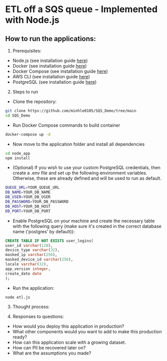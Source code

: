 # ETL off a SQS queue - Implemented with Node.js

## How to run the applications:

1. Prerequisites:
- Node.js (see installation guide [here](https://nodejs.org/en/learn/getting-started/how-to-install-nodejs))
- Docker (see installation guide [here](https://docs.docker.com/get-docker/))
- Docker Compose (see installation guide [here](https://docs.docker.com/compose/install/))
- AWS CLI (see installation guide [here](https://docs.aws.amazon.com/cli/latest/userguide/getting-started-install.html))
- PostgreSQL (see installation guide [here](https://www.postgresql.org/docs/current/tutorial-install.html))

2. Steps to run
- Clone the repository:
```bash
git clone https://github.com/minhle0105/SQS_Demo/tree/main
cd SQS_Demo
```

- Run Docker Compose commands to build container
```bash
docker-compose up -d
```

- Now move to the application folder and install all dependencies
```bash
cd node_app
npm install
```

- (Optional) If you wish to use your custom PostgreSQL credentials, then create a .env file and set up the following environment variables. Otherwise, these are already defined and will be used to run as default.
```bash
QUEUE_URL=YOUR_QUEUE_URL
DB_NAME=YOUR_DB_NAME
DB_USER=YOUR_DB_USER
DB_PASSWORD=YOUR_DB_PASSWORD
DB_HOST=YOUR_DB_HOST
DB_PORT=YOUR_DB_PORT
```

- Enable PostgreSQL on your machine and create the necessary table with the following query (make sure it's created in the correct database name ('postgres' by default)):
```sql
CREATE TABLE IF NOT EXISTS user_logins(
user_id varchar(128),
device_type varchar(32),
masked_ip varchar(256),
masked_device_id varchar(256),
locale varchar(32),
app_version integer,
create_date date
);
```

- Run the application:
```bash
node etl.js
```
3. Thought process:


4. Responses to questions:
- How would you deploy this application in production?
- What other components would you want to add to make this production ready?
- How can this application scale with a growing dataset.
- How can PII be recovered later on?
- What are the assumptions you made?